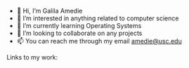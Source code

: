 - 👋 Hi, I’m Galila Amedie
- 👀 I’m interested in anything related to computer science
- 🌱 I’m currently learning Operating Systems
- 💞️ I’m looking to collaborate on any projects
- 📫 You can reach me through my email amedie@usc.edu

Links to my work:
